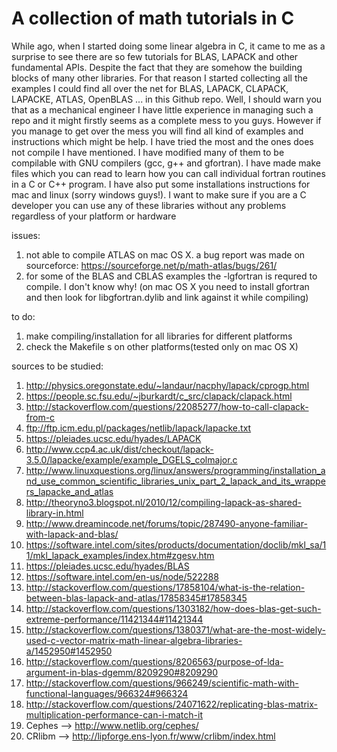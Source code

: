 # A collection of math tutorials in C
While ago, when I started doing some linear algebra in C, it came to me as a surprise to see there are so few tutorials for BLAS, LAPACK and other fundamental APIs. Despite the fact that they are somehow the building blocks of many other libraries. For that reason I started collecting all the examples I could find all over the net for BLAS, LAPACK, CLAPACK, LAPACKE, ATLAS, OpenBLAS ... in this Github repo. Well, I should warn you that as a mechanical engineer I have little experience in managing such a repo and it might firstly seems as a complete mess to you guys. However if you manage to get over the mess you will find all kind of examples and instructions which might be help. I have tried the most and the ones does not compile I have mentioned. I have modified many of them to be compilable with GNU compilers (gcc, g++ and gfortran). I have made make files which you can read to learn how you can call individual fortran routines in a C or C++ program. I have also put some installations instructions for mac and linux (sorry windows guys!). I want to make sure if you are a C developer you can use any of these libraries without any problems regardless of your platform or hardware



issues:


1. not able to compile ATLAS on mac OS X. a bug report was made on sourceforce: https://sourceforge.net/p/math-atlas/bugs/261/
2. for some of the BLAS and CBLAS examples the -lgfortran is requred to compile. I don't know why! (on mac OS X you need to install gfortran and then look for libgfortran.dylib and link against it while compiling)


to do:

1. make compiling/installation for all libraries for different platforms
2. check the Makefile s on other platforms(tested only on mac OS X)


sources to be studied:

1. http://physics.oregonstate.edu/~landaur/nacphy/lapack/cprogp.html
2. https://people.sc.fsu.edu/~jburkardt/c_src/clapack/clapack.html
3. http://stackoverflow.com/questions/22085277/how-to-call-clapack-from-c
4. ftp://ftp.icm.edu.pl/packages/netlib/lapack/lapacke.txt
5. https://pleiades.ucsc.edu/hyades/LAPACK
6. http://www.ccp4.ac.uk/dist/checkout/lapack-3.5.0/lapacke/example/example_DGELS_colmajor.c
7. http://www.linuxquestions.org/linux/answers/programming/installation_and_use_common_scientific_libraries_unix_part_2_lapack_and_its_wrappers_lapacke_and_atlas
8. http://theoryno3.blogspot.nl/2010/12/compiling-lapack-as-shared-library-in.html
9. http://www.dreamincode.net/forums/topic/287490-anyone-familiar-with-lapack-and-blas/
10. https://software.intel.com/sites/products/documentation/doclib/mkl_sa/11/mkl_lapack_examples/index.htm#zgesv.htm
11. https://pleiades.ucsc.edu/hyades/BLAS
12. https://software.intel.com/en-us/node/522288
13. http://stackoverflow.com/questions/17858104/what-is-the-relation-between-blas-lapack-and-atlas/17858345#17858345
14. http://stackoverflow.com/questions/1303182/how-does-blas-get-such-extreme-performance/11421344#11421344
15. http://stackoverflow.com/questions/1380371/what-are-the-most-widely-used-c-vector-matrix-math-linear-algebra-libraries-a/1452950#1452950
16. http://stackoverflow.com/questions/8206563/purpose-of-lda-argument-in-blas-dgemm/8209290#8209290
17. http://stackoverflow.com/questions/966249/scientific-math-with-functional-languages/966324#966324
18. http://stackoverflow.com/questions/24071622/replicating-blas-matrix-multiplication-performance-can-i-match-it
19. Cephes --> http://www.netlib.org/cephes/
20. CRlibm --> http://lipforge.ens-lyon.fr/www/crlibm/index.html
